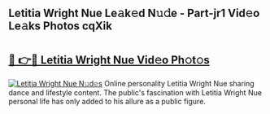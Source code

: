 ## Letitia Wright Nue Le𝚊k𝚎d N𝚞𝚍e - Part-jr1 Vid𝚎o Le𝚊ks Photos cqXik

# <h2><a href="http://fb92am.evod.top/?m=Letitia+Wright+Nue">🔗 👉🔴 Letitia Wright Nue Vid𝚎o Ph𝚘t𝚘s</a></h2>

[![Letitia Wright Nue N𝚞d𝚎s](https://i.imgur.com/8V9OHl7.gif)](http://fb92am.evod.top/?m=Letitia+Wright+Nue)
Online personality Letitia Wright Nue sharing dance and lifestyle content. The public's fascination with Letitia Wright Nue personal life has only added to his allure as a public figure. 

